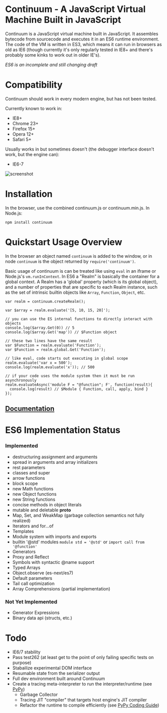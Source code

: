 # Continuum - A JavaScript Virtual Machine Built in JavaScript

Continuum is a JavaScript virtual machine built in JavaScript. It assembles bytecode from sourcecode and executes it in an ES6 runtime environment. The code of the VM is written in ES3, which means it can run in browsers as old as IE6 (though currently it's only regularly tested in IE8+ and there's probably some kinks to work out in older IE's).

*ES6 is an incomplete and still changing draft*

# Compatibility
Continuum should work in every modern engine, but has not been tested.

Currently known to work in:

* IE8+
* Chrome 23+
* Firefox 15+
* Opera 12+
* Safari 5+

Usually works in but sometimes doesn't (the debugger interface doesn't work, but the engine can):

* IE6-7

![screenshot](https://raw.github.com/Benvie/continuum/gh-pages/docs/screenshot.png)

# Installation
In the browser, use the combined continuum.js or continuum.min.js. In Node.js:

    npm install continuum


# Quickstart Usage Overview
In the browser an object named `continuum` is added to the window, or in node `continuum` is the object returned by `require('continuum')`.

Basic usage of continuum is can be treated like using `eval` in an iframe or Node.js's `vm.runInContext`. In ES6 a "Realm" is basically the container for a global context. A Realm has a 'global' property (which is its global object), and a number of properties that are specific to each Realm instance, such as the set of intrinsic builtin objects like `Array`, `Function`, `Object`, etc.

    var realm = continuum.createRealm();

    var $array = realm.evaluate('[5, 10, 15, 20]');

    // you can use the ES internal functions to directly interact with objects
    console.log($array.Get(0)) // 5
    console.log($array.Get('map')) // $Function object

    // these two lines have the same result
    var $Function = realm.evaluate('Function');
    var $Function = realm.global.Get('Function');

    // like eval, code starts out executing in global scope
    realm.evaluate('var x = 500');
    console.log(realm.evaluate('x')); // 500

    // if your code uses the module system then it must be run asynchronously
    realm.evaluateAsync('module F = "@function"; F', function(result){
      console.log(result) // $Module { Function, call, apply, bind }
    });


## [Documentation](continuum/tree/gh-pages/docs/index.md)

# ES6 Implementation Status

### Implemented

* destructuring assignment and arguments
* spread in arguments and array initializers
* rest parameters
* classes and super
* arrow functions
* block scope
* new Math functions
* new Object functions
* new String functions
* concise methods in object literals
* mutable and deletable __proto__
* Map, Set, and WeakMap (garbage collection semantics not fully realized)
* Iterators and for...of
* Templates
* Module system with imports and exports
* builtin '@std' modules `module std = '@std'` or `import call from '@function'`
* Generators
* Proxy and Reflect
* Symbols with syntactic @name support
* Typed Arrays
* Object.observe (es-next/es7)
* Default parameters
* Tail call optimization
* Array Comprehensions (partial implementation)

### Not Yet Implemented

* Generator Expressions
* Binary data api (structs, etc.)


# Todo

* IE6/7 stability
* Pass test262 (at least get to the point of only failing specific tests on purpose)
* Stabailize experimental DOM interface
* Resumable state from the serializer output
* Full dev environment built around Continuum
* Create a tracing meta-interpreter to run the interpreter/runtime (see [PyPy](http://pypy.org))
    * Garbage Collector
    * Tracing JIT "compiler" that targets host engine's JIT compiler
    * Refactor the runtime to compile efficiently (see [PyPy Coding Guide](http://doc.pypy.org/en/latest/coding-guide.html))
